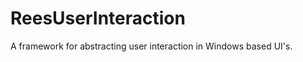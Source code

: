ReesUserInteraction
===================

A framework for abstracting user interaction in Windows based UI's. 
